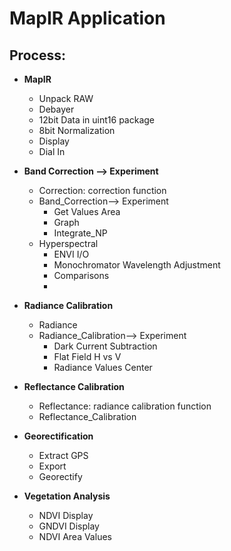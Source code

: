 # MapIR Application

## Process:

- **MapIR**
    - Unpack RAW
    - Debayer
    - 12bit Data in uint16 package
    - 8bit Normalization
    - Display
    - Dial In

- **Band Correction --> Experiment**
    - Correction: correction function
    - Band_Correction--> Experiment
        - Get Values Area
        - Graph
        - Integrate_NP
    - Hyperspectral
        - ENVI I/O
        - Monochromator Wavelength Adjustment
        - Comparisons
        - 
- **Radiance Calibration**
    - Radiance
    - Radiance_Calibration--> Experiment
        - Dark Current Subtraction
        - Flat Field H vs V
        - Radiance Values Center
        
- **Reflectance Calibration**
    - Reflectance: radiance calibration function
    - Reflectance_Calibration
    
- **Georectification**
    - Extract GPS
    - Export
    - Georectify
    
- **Vegetation Analysis**
    - NDVI Display
    - GNDVI Display
    - NDVI Area Values